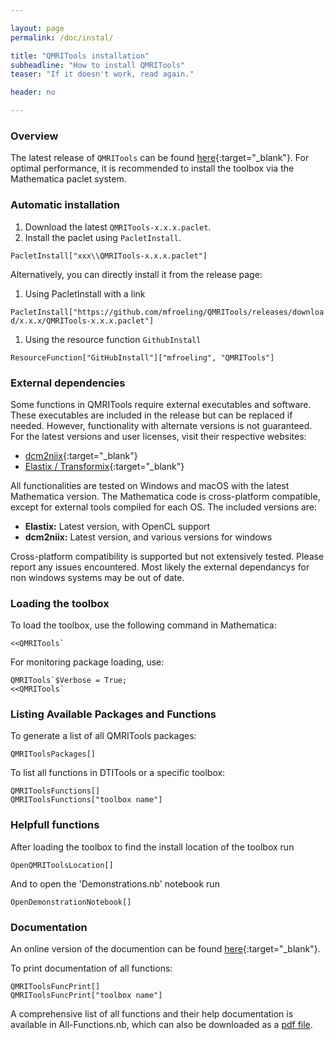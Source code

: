 ```yaml
---

layout: page
permalink: /doc/instal/

title: "QMRITools installation"
subheadline: "How to install QMRITools"
teaser: "If it doesn't work, read again."

header: no

---
```


### Overview

The latest release of `QMRITools` can be found [here](https://github.com/mfroeling/QMRITools/releases){:target="_blank"}. For optimal performance, it is recommended to install the toolbox via the Mathematica paclet system.

### Automatic installation

1. Download the latest `QMRITools-x.x.x.paclet`.
2. Install the paclet using `PacletInstall`.

`PacletInstall["xxx\\QMRITools-x.x.x.paclet"]`  

Alternatively, you can directly install it from the release page:

1. Using PacletInstall with a link

`PacletInstall["https://github.com/mfroeling/QMRITools/releases/download/x.x.x/QMRITools-x.x.x.paclet"]`

1. Using the resource function `GithubInstall`

`ResourceFunction["GitHubInstall"]["mfroeling", "QMRITools"]`

### External dependencies

Some functions in QMRITools require external executables and software. These executables are included in the release but can be replaced if needed. However, functionality with alternate versions is not guaranteed. For the latest versions and user licenses, visit their respective websites:

- [dcm2niix](https://github.com/rordenlab/dcm2niix/){:target="_blank"}
- [Elastix / Transformix](https://elastix.lumc.nl/){:target="_blank"}

All functionalities are tested on Windows and macOS with the latest Mathematica version. The Mathematica code is cross-platform compatible, except for external tools compiled for each OS. The included versions are:

- **Elastix:** Latest version, with OpenCL support
- **dcm2niix:** Latest version, and various versions for windows

Cross-platform compatibility is supported but not extensively tested. Please report any issues encountered.
Most likely the external dependancys for non windows systems may be out of date.

### Loading the toolbox

To load the toolbox, use the following command in Mathematica:

    <<QMRITools`

For monitoring package loading, use:

    QMRITools`$Verbose = True;
    <<QMRITools`

### Listing Available Packages and Functions

To generate a list of all QMRITools packages:

    QMRIToolsPackages[]

To list all functions in DTITools or a specific toolbox:

    QMRIToolsFunctions[]
    QMRIToolsFunctions["toolbox name"]

### Helpfull functions

After loading the toolbox to find the install location of the toolbox run

    OpenQMRIToolsLocation[]

And to open the 'Demonstrations.nb' notebook run

    OpenDemonstrationNotebook[]

### Documentation

An online version of the documention can be found [here](https://www.qmritools.com/assets/htmldoc/html/guide/qmritools){:target="_blank"}.

To print documentation of all functions:

    QMRIToolsFuncPrint[]
    QMRIToolsFuncPrint["toolbox name"]

A comprehensive list of all functions and their help documentation is available in All-Functions.nb, which can also be downloaded as a [pdf file](https://github.com/mfroeling/QMRITools/releases/download/2.0/All-Functions.pdf).
